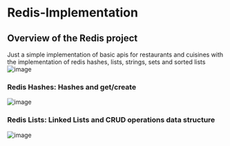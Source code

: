 # Redis-Implementation

## Overview of the Redis project

Just a simple implementation of basic apis for restaurants and cuisines with the implementation of redis hashes, lists, strings, sets and sorted lists
![image](https://github.com/user-attachments/assets/2755b99a-cbde-48bb-bf0c-41528b0b98a2)

### Redis Hashes: Hashes and get/create 

![image](https://github.com/user-attachments/assets/2109ce1c-4c7a-4507-aa20-501af55fa5cb)

### Redis Lists: Linked Lists and CRUD operations data structure

![image](https://github.com/user-attachments/assets/48142637-9dd1-487a-8900-4f5dfb9cee94)
